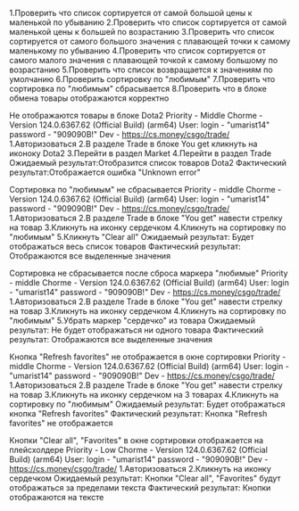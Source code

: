 1.Проверить что список сортируется от самой большой цены к маленькой по убыванию
2.Проверить что список сортируется от самой маленькой цены к большей по возрастанию
3.Проверить что список сортируется от самого большого значения с плавающей точки к самому маленькому по убыванию
4.Проверить что список сортируется от самого малого значения с плавающей точкой к самому большому по возрастанию
5.Проверить что список возвращается к значениям по умолчанию
6.Проверить сортировку по "любимым"
7.Проверить что сортировка по "любимым" сбрасывается
8.Проверить что в блоке обмена товары отображаются корректно

Не отображаются товары в блоке Dota2
Priority - Middle
Chorme - Version 124.0.6367.62 (Official Build) (arm64)
User: 
login - "umarist14"
password - "909090B!"
Dev - https://cs.money/csgo/trade/
1.Авторизоваться
2.В разделе Trade в блоке You get кликнуть на иконоку Dota2
3.Перейти в раздел Market
4.Перейти в раздел Trade
Ожидаемый результат:Отобразится список товаров Dota2
Фактический результат:Отображается ошибка "Unknown error"

Сортировка по "любимым" не сбрасывается
Priority - middle
Chorme - Version 124.0.6367.62 (Official Build) (arm64)
User: 
login - "umarist14"
password - "909090B!"
Dev - https://cs.money/csgo/trade/
1.Авторизоваться
2.В разделе Trade в блоке "You get" навести стрелку на товар
3.Кликнуть на иконку сердечком
4.Кликнуть на сортировку по "любимым"
5.Кликнуть "Clear all"
Ожидаемый результат: Будет отображаться весь список товаров
Фактический результат: Отображаются все выделенные значения

Сортировка не сбрасывается после сброса маркера "любимые"
Priority - middle
Chorme - Version 124.0.6367.62 (Official Build) (arm64)
User: 
login - "umarist14"
password - "909090B!"
Dev - https://cs.money/csgo/trade/
1.Авторизоваться
2.В разделе Trade в блоке "You get" навести стрелку на товар
3.Кликнуть на иконку сердечком
4.Кликнуть на сортировку по "любимым"
5.Убрать маркер "сердечко" из товара
Ожидаемый результат: Не будет отображаться ни одного товара
Фактический результат: Отображаются все выделенные значения

Кнопка "Refresh favorites" не отображается в окне сортировки
Priority - middle
Chorme - Version 124.0.6367.62 (Official Build) (arm64)
User: 
login - "umarist14"
password - "909090B!"
Dev - https://cs.money/csgo/trade/
1.Авторизоваться
2.В разделе Trade в блоке "You get" навести стрелку на товар
3.Кликнуть на иконку сердечком на 3 товарах
4.Кликнуть на сортировку по "любимым"
Ожидаемый результат: Будет отображаться кнопка "Refresh favorites"
Фактический результат: Кнопка "Refresh favorites" не отображается

Кнопки "Clear all", "Favorites" в окне сортировки отображается на плейсхолдере
Priority - Low
Chorme - Version 124.0.6367.62 (Official Build) (arm64)
User: 
login - "umarist14"
password - "909090B!"
Dev - https://cs.money/csgo/trade/
1.Авторизоваться
2.Кликнуть на иконку сердечком
Ожидаемый результат: Кнопки "Clear all", "Favorites" будут отображаться за пределами текста
Фактический результат: Кнопки отображаются на тексте

